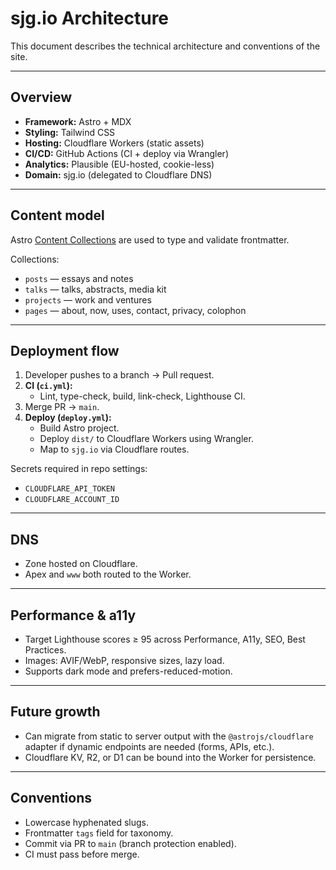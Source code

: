 # sjg.io Architecture

This document describes the technical architecture and conventions of the site.

---

## Overview
- **Framework:** Astro + MDX
- **Styling:** Tailwind CSS
- **Hosting:** Cloudflare Workers (static assets)
- **CI/CD:** GitHub Actions (CI + deploy via Wrangler)
- **Analytics:** Plausible (EU-hosted, cookie-less)
- **Domain:** sjg.io (delegated to Cloudflare DNS)

---

## Content model
Astro [Content Collections](https://docs.astro.build/en/guides/content-collections/)
are used to type and validate frontmatter.

Collections:
- `posts` — essays and notes
- `talks` — talks, abstracts, media kit
- `projects` — work and ventures
- `pages` — about, now, uses, contact, privacy, colophon

---

## Deployment flow
1. Developer pushes to a branch → Pull request.
2. **CI (`ci.yml`):**  
   - Lint, type-check, build, link-check, Lighthouse CI.
3. Merge PR → `main`.
4. **Deploy (`deploy.yml`):**  
   - Build Astro project.  
   - Deploy `dist/` to Cloudflare Workers using Wrangler.  
   - Map to `sjg.io` via Cloudflare routes.

Secrets required in repo settings:
- `CLOUDFLARE_API_TOKEN`
- `CLOUDFLARE_ACCOUNT_ID`

---

## DNS
- Zone hosted on Cloudflare.
- Apex and `www` both routed to the Worker.

---

## Performance & a11y
- Target Lighthouse scores ≥ 95 across Performance, A11y, SEO, Best Practices.
- Images: AVIF/WebP, responsive sizes, lazy load.
- Supports dark mode and prefers-reduced-motion.

---

## Future growth
- Can migrate from static to server output with the `@astrojs/cloudflare` adapter
  if dynamic endpoints are needed (forms, APIs, etc.).
- Cloudflare KV, R2, or D1 can be bound into the Worker for persistence.

---

## Conventions
- Lowercase hyphenated slugs.
- Frontmatter `tags` field for taxonomy.
- Commit via PR to `main` (branch protection enabled).
- CI must pass before merge.